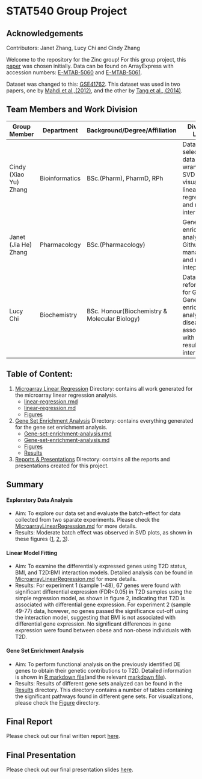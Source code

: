 # STAT540 Group Project

## Acknowledgements

Contributors: Janet Zhang, Lucy Chi and Cindy Zhang

Welcome to the repository for the Zinc group! For this group project, this [paper](https://www.ncbi.nlm.nih.gov/pmc/articles/PMC5069352/) was chosen initially. Data can be found on ArrayExpress with accession numbers: [E-MTAB-5060](https://www.ebi.ac.uk/biostudies/arrayexpress/studies/E-MTAB-5060) and [E-MTAB-5061](https://www.ebi.ac.uk/biostudies/arrayexpress/studies/E-MTAB-5061?accession=E-MTAB-5061).

Dataset was changed to this: [GSE41762](https://www.ncbi.nlm.nih.gov/geo/query/acc.cgi?acc=GSE41762). This dataset was used in two papers, one by [Mahdi et al.,(2012)](https://pubmed.ncbi.nlm.nih.gov/23140642/), and the other by [Tang et al., (2014)](https://pubmed.ncbi.nlm.nih.gov/25298321/).

## Team Members and Work Division 
Group Member|Department|Background/Degree/Affiliation|Division of Labour
------------|----------|---------|----------
Cindy (Xiao Yu) Zhang|Bioinformatics|BSc.(Pharm), PharmD, RPh| Datasets selection, data wrangling, SVD visualization, linear regression and result interpretation
Janet (Jia He) Zhang |Pharmacology|BSc.(Pharmacology)|Gene set enrichment analysis, Github management, and results intepretations
Lucy Chi|Biochemistry|BSc. Honour(Biochemistry & Molecular Biology)| Data reformatting for GSEA, Gene set enrichment analysis, diseases associated with T2D, and results interpretations

## Table of Content:

1.  [Microarray Linear Regression](https://github.com/STAT540-UBC-2023/project-zinc/tree/main/MicroarrayLinearRegression) Directory: contains all work generated for the microarray linear regression analysis.
    -   [linear-regression.rmd](https://github.com/STAT540-UBC-2023/project-zinc/blob/main/MicroarrayLinearRegression/MicroarrayLinearRegressionSrc.Rmd)
    -   [linear-regression.md](https://github.com/STAT540-UBC-2023/project-zinc/blob/main/MicroarrayLinearRegression/MicroarrayLinearRegressionSrc.md)
    -   [Figures](https://github.com/STAT540-UBC-2023/project-zinc/tree/main/MicroarrayLinearRegression/MicroarrayLinearRegressionSrc_files/figure-gfm)
2.  [Gene Set Enrichment Analysis](https://github.com/STAT540-UBC-2023/project-zinc/tree/main/GeneSetEnrichmentAnalysis) Directory: contains everything generated for the gene set enrichment analysis.
    -   [Gene-set-enrichment-analysis.rmd](https://github.com/STAT540-UBC-2023/project-zinc/blob/main/GeneSetEnrichmentAnalysis/Gene-Set-Enrichment-Analysis.Rmd)
    -   [Gene-set-enrichment-analysis.md](https://github.com/STAT540-UBC-2023/project-zinc/blob/main/GeneSetEnrichmentAnalysis/Gene-Set-Enrichment-Analysis.md)
    -   [Figures](https://github.com/STAT540-UBC-2023/project-zinc/tree/main/GeneSetEnrichmentAnalysis/Gene-Set-Enrichment-Analysis_files/figure-gfm)
    -   [Results](https://github.com/STAT540-UBC-2023/project-zinc/tree/main/GeneSetEnrichmentAnalysis/Result)
3.  [Reports & Presentations](https://github.com/STAT540-UBC-2023/project-zinc/tree/main/Reports%26Presentations) Directory: contains all the reports and presentations created for this project.

## Summary

#### Exploratory Data Analysis

-   Aim: To explore our data set and evaluate the batch-effect for data collected from two sparate experiments. Please check the [MicroarrayLinearRegression.md](https://github.com/STAT540-UBC-2023/project-zinc/blob/main/MicroarrayLinearRegression/MicroarrayLinearRegressionSrc.md) for more details.
-   Results: Moderate batch effect was observed in SVD plots, as shown in these figures ([1](https://github.com/STAT540-UBC-2023/project-zinc/blob/main/MicroarrayLinearRegression/MicroarrayLinearRegressionSrc_files/figure-gfm/unnamed-chunk-7-1.png), [2](https://github.com/STAT540-UBC-2023/project-zinc/blob/main/MicroarrayLinearRegression/MicroarrayLinearRegressionSrc_files/figure-gfm/unnamed-chunk-7-2.png), [3](https://github.com/STAT540-UBC-2023/project-zinc/blob/main/MicroarrayLinearRegression/MicroarrayLinearRegressionSrc_files/figure-gfm/unnamed-chunk-7-3.png)).

#### Linear Model Fitting

-   Aim: To examine the differentially expressed genes using T2D status, BMI, and T2D:BMI interaction models. Detailed analysis can be found in [MicroarrayLinearRegression.md](https://github.com/STAT540-UBC-2023/project-zinc/blob/main/MicroarrayLinearRegression/MicroarrayLinearRegressionSrc.md) for more details.
-   Results: For experiment 1 (sample 1-48), 67 genes were found with significant differential expression (FDR\<0.05) in T2D samples using the simple regression model, as shown in figure 2, indicating that T2D is associated with differential gene expression. For experiment 2 (sample 49-77) data, however, no genes passed the significance cut-off using the interaction model, suggesting that BMI is not associated with differential gene expression. No significant differences in gene expression were found between obese and non-obese individuals with T2D. 

#### Gene Set Enrichment Analysis

-   Aim: To perform functional analysis on the previously identified DE genes to obtain their genetic contributions to T2D. Detailed information is shown in [R markdown file](https://github.com/STAT540-UBC-2023/project-zinc/blob/main/GeneSetEnrichmentAnalysis/Gene-Set-Enrichment-Analysis.Rmd)(and the relevant [markdown file](https://github.com/STAT540-UBC-2023/project-zinc/blob/main/GeneSetEnrichmentAnalysis/Gene-Set-Enrichment-Analysis.md)).
-   Results: Results of different gene sets analyzed can be found in the [Results](https://github.com/STAT540-UBC-2023/project-zinc/tree/main/GeneSetEnrichmentAnalysis/Result) directory. This directory contains a number of tables containing the significant pathways found in different gene sets. For visualizations, please check the [Figure](https://github.com/STAT540-UBC-2023/project-zinc/tree/main/GeneSetEnrichmentAnalysis/Gene-Set-Enrichment-Analysis_files/figure-gfm) directory.

## Final Report

Please check out our final written report [here](https://github.com/STAT540-UBC-2023/project-zinc/blob/main/Reports%26Presentations/Final%20Written%20Report.md).

## Final Presentation

Please check out our final presentation slides [here](https://github.com/STAT540-UBC-2023/project-zinc/blob/main/Reports%26Presentations/STAT540%20final%20project.pptx).

